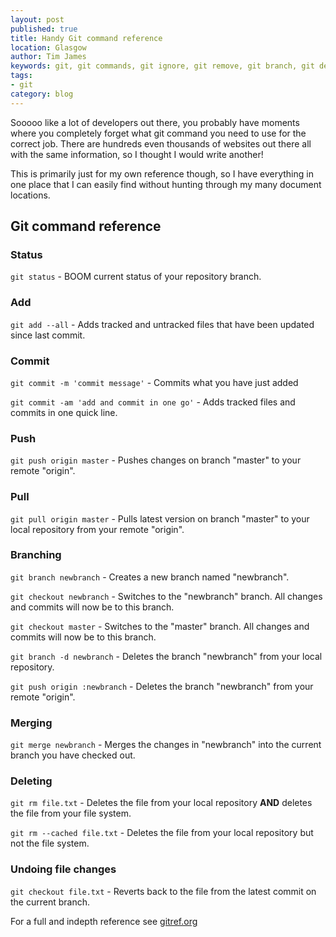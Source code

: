 ```yaml
---
layout: post
published: true
title: Handy Git command reference
location: Glasgow
author: Tim James
keywords: git, git commands, git ignore, git remove, git branch, git delete branch, git checkout, git merge, git merge branch
tags:
- git
category: blog
---
```


Sooooo like a lot of developers out there, you probably have moments where you completely forget what git command you need to use for the correct job. There are hundreds even thousands of websites out there all with the same information, so I thought I would write another!

This is primarily just for my own reference though, so I have everything in one place that I can easily find without hunting through my many document locations.

<!--excerpt-->

## Git command reference

### Status

`git status` - BOOM current status of your repository branch.

### Add

`git add --all` - Adds tracked and untracked files that have been updated since last commit.

### Commit

`git commit -m 'commit message'` - Commits what you have just added

`git commit -am 'add and commit in one go'` - Adds tracked files and commits in one quick line.

### Push

`git push origin master` - Pushes changes on branch "master" to your remote "origin".

### Pull

`git pull origin master` - Pulls latest version on branch "master" to your local repository from your remote "origin".

### Branching

`git branch newbranch` - Creates a new branch named "newbranch".

`git checkout newbranch` - Switches to the "newbranch" branch. All changes and commits will now be to this branch.

`git checkout master` - Switches to the "master" branch. All changes and commits will now be to this branch.

`git branch -d newbranch` - Deletes the branch "newbranch" from your local repository.

`git push origin :newbranch` - Deletes the branch "newbranch" from your remote "origin".

### Merging

`git merge newbranch` - Merges the changes in "newbranch" into the current branch you have checked out.

### Deleting

`git rm file.txt` - Deletes the file from your local repository **AND** deletes the file from your file system.

`git rm --cached file.txt` - Deletes the file from your local repository but not the file system.

### Undoing file changes

`git checkout file.txt` - Reverts back to the file from the latest commit on the current branch.

For a full and indepth reference see [gitref.org](http://gitref.org/)